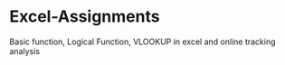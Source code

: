 # Excel-Assignments
Basic function, Logical Function, VLOOKUP in excel and online tracking analysis

